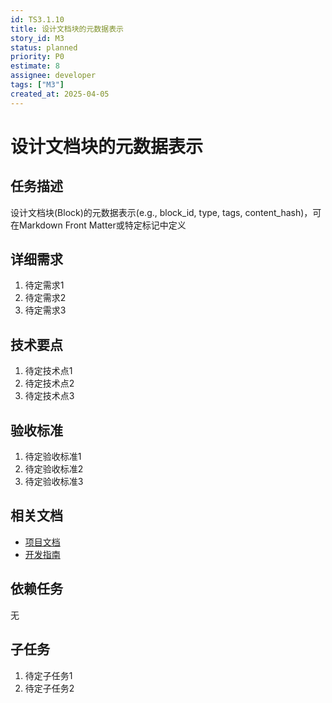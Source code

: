 ```yaml
---
id: TS3.1.10
title: 设计文档块的元数据表示
story_id: M3
status: planned
priority: P0
estimate: 8
assignee: developer
tags: ["M3"]
created_at: 2025-04-05
---
```


# 设计文档块的元数据表示

## 任务描述

设计文档块(Block)的元数据表示(e.g., block_id, type, tags, content_hash)，可在Markdown Front Matter或特定标记中定义

## 详细需求

1. 待定需求1
2. 待定需求2
3. 待定需求3

## 技术要点

1. 待定技术点1
2. 待定技术点2
3. 待定技术点3

## 验收标准

1. 待定验收标准1
2. 待定验收标准2
3. 待定验收标准3

## 相关文档

- [项目文档](../../../docs/README.md)
- [开发指南](../../../docs/development.md)

## 依赖任务

无

## 子任务

1. 待定子任务1
2. 待定子任务2
